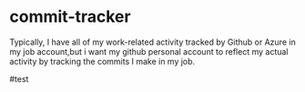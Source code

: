 # commit-tracker

Typically, I have all of my work-related activity tracked by Github or Azure in my job account,but i want my github personal account to reflect my actual activity by tracking the commits I make in my job. 


#test
